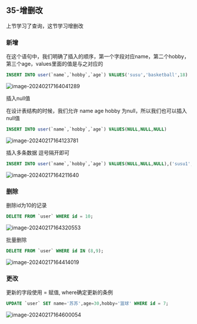 ## 35-增删改

上节学习了查询，这节学习增删改

### 新增

在这个语句中，我们明确了插入的顺序，第一个字段对应name，第二个hobby，第三个age，values里面的值是与之对应的

```sql
INSERT INTO user(`name`,`hobby`,`age`) VALUES('susu','basketball',18)
```

![image-20240217164041289](https://chen-1320883525.cos.ap-chengdu.myqcloud.com/img/image-20240217164041289.png)

插入null值

在设计表结构的时候，我们允许 name age hobby 为null，所以我们也可以插入null值

```sql
INSERT INTO user(`name`,`hobby`,`age`) VALUES(NULL,NULL,NULL)
```

![image-20240217164123781](https://chen-1320883525.cos.ap-chengdu.myqcloud.com/img/image-20240217164123781.png)

插入多条数据 逗号隔开即可

```sql
INSERT INTO user(`name`,`hobby`,`age`) VALUES(NULL,NULL,NULL),('susu1','basketball',18)
```

![image-20240217164211640](https://chen-1320883525.cos.ap-chengdu.myqcloud.com/img/image-20240217164211640.png)

### 删除

删除id为10的记录

```sql
DELETE FROM `user` WHERE id = 10; 
```

![image-20240217164320553](https://chen-1320883525.cos.ap-chengdu.myqcloud.com/img/image-20240217164320553.png)

批量删除

```sql
DELETE FROM `user` WHERE id IN (8,9);
```

![image-20240217164414019](https://chen-1320883525.cos.ap-chengdu.myqcloud.com/img/image-20240217164414019.png)

### 更改

更新的字段使用 = 赋值, where确定更新的条例

```sql
UPDATE `user` SET name='苏苏',age=30,hobby='篮球' WHERE id = 7;
```

![image-20240217164600054](https://chen-1320883525.cos.ap-chengdu.myqcloud.com/img/image-20240217164600054.png)
